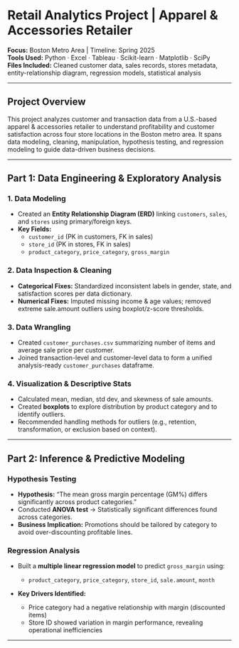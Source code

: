 # Retail Analytics Project | Apparel & Accessories Retailer

 **Focus:** Boston Metro Area | Timeline: Spring 2025  
 **Tools Used:** Python · Excel · Tableau · Scikit-learn · Matplotlib · SciPy  
 **Files Included:** Cleaned customer data, sales records, stores metadata, entity-relationship diagram, regression models, statistical analysis

---

## Project Overview

This project analyzes customer and transaction data from a U.S.-based apparel & accessories retailer to understand profitability and customer satisfaction across four store locations in the Boston metro area. It spans data modeling, cleaning, manipulation, hypothesis testing, and regression modeling to guide data-driven business decisions.

---

##  Part 1: Data Engineering & Exploratory Analysis

###  1. Data Modeling
- Created an **Entity Relationship Diagram (ERD)** linking `customers`, `sales`, and `stores` using primary/foreign keys.
- **Key Fields:**
  - `customer_id` (PK in customers, FK in sales)
  - `store_id` (PK in stores, FK in sales)
  - `product_category`, `price_category`, `gross_margin`

###  2. Data Inspection & Cleaning
- **Categorical Fixes:** Standardized inconsistent labels in gender, state, and satisfaction scores per data dictionary.
- **Numerical Fixes:** Imputed missing income & age values; removed extreme sale.amount outliers using boxplot/z-score thresholds.

###  3. Data Wrangling
- Created `customer_purchases.csv` summarizing number of items and average sale price per customer.
- Joined transaction-level and customer-level data to form a unified analysis-ready `customer_purchases` dataframe.

###  4. Visualization & Descriptive Stats
- Calculated mean, median, std dev, and skewness of sale amounts.
- Created **boxplots** to explore distribution by product category and to identify outliers.
- Recommended handling methods for outliers (e.g., retention, transformation, or exclusion based on context).

---

##  Part 2: Inference & Predictive Modeling

###  Hypothesis Testing
- **Hypothesis:** “The mean gross margin percentage (GM%) differs significantly across product categories.”
- Conducted **ANOVA test** → Statistically significant differences found across categories.
- **Business Implication:** Promotions should be tailored by category to avoid over-discounting profitable lines.

###  Regression Analysis
- Built a **multiple linear regression model** to predict `gross_margin` using:
  - `product_category`, `price_category`, `store_id`, `sale.amount`, `month`
    
- **Key Drivers Identified:**
  - Price category had a negative relationship with margin (discounted items)
  - Store ID showed variation in margin performance, revealing operational inefficiencies

---

